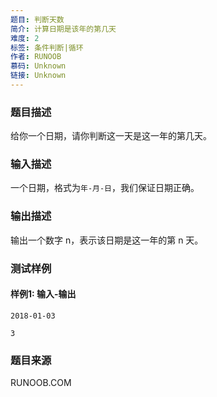 ```yaml
---
题目: 判断天数
简介: 计算日期是该年的第几天
难度: 2
标签: 条件判断|循环
作者: RUNOOB
慕码: Unknown
链接: Unknown
---
```


### 题目描述

给你一个日期，请你判断这一天是这一年的第几天。

### 输入描述

一个日期，格式为`年-月-日`，我们保证日期正确。

### 输出描述

输出一个数字 n，表示该日期是这一年的第 n 天。

### 测试样例

#### 样例1: 输入-输出

```
2018-01-03
```

```
3
```

### 题目来源

RUNOOB.COM